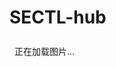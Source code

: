 # SECTL-hub

<div id="image-container" class="image-gallery">
  <div class="loading-info">正在加载图片...</div>
</div>

<script>
// VuePress 动态图片加载系统 - 自动获取图片版本
(function() {
  'use strict';
  // 图片预览功能 - 全局函数
  window.openImagePreview = function(src) {
    const preview = document.getElementById('image-preview');
    const previewImg = document.getElementById('preview-img');
    if (preview && previewImg) {
      previewImg.src = src;
      preview.style.display = 'flex';
      document.body.style.overflow = 'hidden';
    }
  };
  
  window.closeImagePreview = function() {
    const preview = document.getElementById('image-preview');
    if (preview) {
      preview.style.display = 'none';
      document.body.style.overflow = '';
    }
  };
  
  // 创建图片元素
  function createImageElement(filename) {
    const imageItem = document.createElement('div');
    imageItem.className = 'image-item';
    
    const img = document.createElement('img');
    img.src = `/images/${filename}`;
    img.alt = filename.replace(/\.[^/.]+$/, '');
    img.loading = 'lazy';
    img.onerror = () => {
      console.error(`图片加载失败: ${filename}`);
      imageItem.style.display = 'none';
    };
    
    img.onclick = () => window.openImagePreview(`/images/${filename}`);
    
    imageItem.appendChild(img);
    return imageItem;
  }
  
  // 自动获取图片文件列表
  async function fetchImageList() {
    // 支持的图片扩展名
    const supportedExtensions = ['.png', '.jpg', '.jpeg', '.gif', '.svg'];
    
    // 在VuePress环境中，我们可以尝试通过两种方式获取图片列表
    
    // 方式1: 尝试使用fetch获取目录内容(通常需要服务器配置)
    try {
      const response = await fetch('/images/');
      if (response.ok) {
        const html = await response.text();
        // 从HTML响应中提取文件名
        const fileNames = [];
        const parser = new DOMParser();
        const doc = parser.parseFromString(html, 'text/html');
        const links = doc.querySelectorAll('a');
        
        links.forEach(link => {
          const href = link.getAttribute('href');
          if (href && supportedExtensions.some(ext => href.toLowerCase().endsWith(ext))) {
            // 只获取文件名，不包含路径
            const fileName = href.split('/').pop();
            if (fileName) fileNames.push(fileName);
          }
        });
        
        console.log('通过fetch获取到图片列表:', fileNames);
        return fileNames;
      }
    } catch (error) {
      console.error('fetch获取图片列表失败:', error);
    }
    
    // 方式2: 备选方案 - 使用已知的图片文件名
    // 这是一个后备方案，当无法通过fetch获取目录内容时使用
    const knownImages = [
      '不行！不行！.png',
      '叫你搞.png',
      '想谋权算位是不是？！.png',
      '淦亖你啊.png'
    ];
    
    console.log('使用备选图片列表:', knownImages);
    return knownImages;
  }

  // 动态加载图片 - 带重试机制
    async function loadImages(retries = 3, delay = 300) {
    console.log('VuePress 动态图片加载开始...');
    
    // 使用多种方式获取容器
    let container = null;
    const selectors = ['#image-container', '.image-gallery', '[id*="image"]'];
    
    for (const selector of selectors) {
      container = document.querySelector(selector);
      if (container) {
        console.log('找到图片容器:', selector);
        break;
      }
    }
    
    if (!container) {
      if (retries > 0) {
        console.warn(`无法找到图片容器，${delay}ms后重试(${retries}次)...`);
        setTimeout(() => loadImages(retries - 1, delay * 1.5), delay);
        return;
      }
      console.error('无法找到任何图片容器');
      // 创建一个临时容器，避免页面空白
      container = document.createElement('div');
      container.id = 'image-container';
      container.className = 'image-gallery';
      document.body.appendChild(container);
      console.warn('已创建临时图片容器');
    }
    
    // 清空并显示加载状态
    container.innerHTML = '<div class="loading-info">正在加载图片...</div>';
    
    try {
      // 自动获取图片列表
      const imageFiles = await fetchImageList();
      
      if (imageFiles.length === 0) {
        container.innerHTML = '<div class="loading-info">没有找到图片文件</div>';
        return;
      }
      
      // 清空容器
      container.innerHTML = '';
      
      // 添加加载动画
      imageFiles.forEach((filename, index) => {
        setTimeout(() => {
          const imageElement = createImageElement(filename);
          container.appendChild(imageElement);
          
          // 添加淡入效果
          imageElement.style.opacity = '0';
          imageElement.style.transform = 'scale(0.9)';
          setTimeout(() => {
            imageElement.style.transition = 'all 0.3s ease';
            imageElement.style.opacity = '1';
            imageElement.style.transform = 'scale(1)';
          }, 50);
        }, index * 100); // 延迟加载效果
      });
      
      console.log(`VuePress 成功加载 ${imageFiles.length} 张图片:`, imageFiles);
      
    } catch (error) {
      console.error('VuePress 图片加载失败:', error);
      container.innerHTML = '<div class="loading-info">加载图片失败，请刷新页面重试</div>';
    }
  }
  
  // VuePress 兼容性初始化
  function initializeForVuePress() {
    // 方法1: 标准DOM加载事件
    if (document.readyState === 'loading') {
      document.addEventListener('DOMContentLoaded', loadImages);
    } else {
      loadImages();
    }
    
    // 方法2: 页面完全加载后执行
    window.addEventListener('load', function() {
      setTimeout(loadImages, 100);
    });
    
    // 方法3: VuePress 特有的内容更新后执行
    if (window.Vue) {
      window.Vue.nextTick(loadImages);
    }
    
    // 方法4: 观察DOM变化
    const observer = new MutationObserver(function(mutations) {
      mutations.forEach(function(mutation) {
        if (mutation.type === 'childList') {
          const container = document.getElementById('image-container') || 
                           document.querySelector('.image-gallery');
          if (container && container.children.length <= 1) {
            loadImages();
          }
        }
      });
    });
    
    // 观察body的变化
    observer.observe(document.body, {
      childList: true,
      subtree: true
    });
    
    // 方法5: 延迟执行（确保DOM已渲染）
    setTimeout(loadImages, 500);
  }
  
  // 立即初始化
  initializeForVuePress();
})();
</script>

<!-- 图片预览模态框 -->
<div id="image-preview" class="image-preview" onclick="closeImagePreview()" style="display: none;">
  <div class="preview-content" onclick="event.stopPropagation()">
    <img id="preview-img" src="" alt="预览图片" />
    <button class="close-btn" onclick="closeImagePreview()">×</button>
  </div>
</div>

<style>
.image-gallery {
  display: grid;
  grid-template-columns: repeat(auto-fill, minmax(200px, 1fr));
  gap: 8px;
  padding: 8px;
  width: 100%;
  box-sizing: border-box;
}

.image-item {
  aspect-ratio: 1;
  overflow: hidden;
  cursor: pointer;
  border-radius: 4px;
  transition: transform 0.2s ease;
}

.image-item:hover {
  transform: scale(1.02);
}

.image-item img {
  width: 100%;
  height: 100%;
  object-fit: cover;
  display: block;
}

.image-preview {
  position: fixed;
  top: 0;
  left: 0;
  width: 100%;
  height: 100%;
  background: rgba(0, 0, 0, 0.9);
  display: flex;
  justify-content: center;
  align-items: center;
  z-index: 9999;
  cursor: pointer;
  backdrop-filter: blur(4px);
}

.preview-content {
  position: relative;
  max-width: 95%;
  max-height: 95%;
  cursor: default;
}

.preview-content img {
  max-width: 100%;
  max-height: 90vh;
  object-fit: contain;
  border-radius: 8px;
  box-shadow: 0 8px 32px rgba(0, 0, 0, 0.3);
}

.close-btn {
  position: absolute;
  top: -40px;
  right: 0;
  background: none;
  border: none;
  color: white;
  font-size: 30px;
  cursor: pointer;
  padding: 5px 10px;
  transition: opacity 0.3s ease;
  opacity: 0.8;
}

.close-btn:hover {
  opacity: 1;
}

@media (max-width: 768px) {
  .image-gallery {
    grid-template-columns: repeat(auto-fill, minmax(150px, 1fr));
    gap: 6px;
    padding: 6px;
  }
}

@media (max-width: 480px) {
  .image-gallery {
    grid-template-columns: repeat(auto-fill, minmax(120px, 1fr));
    gap: 4px;
    padding: 4px;
  }
}
</style>